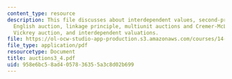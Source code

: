 ```yaml
---
content_type: resource
description: This file discusses about interdependent values, second-price auction,
  English auction, linkage principle, multiunit auctions and Cremer-McLean mechanism,
  Vickrey auction, and interdependent valuations.
file: https://ol-ocw-studio-app-production.s3.amazonaws.com/courses/14-129-advanced-contract-theory-spring-2005/958e6bc58ad4057836355a3c8d02b699_auctions3_4.pdf
file_type: application/pdf
resourcetype: Document
title: auctions3_4.pdf
uid: 958e6bc5-8ad4-0578-3635-5a3c8d02b699
---
```

